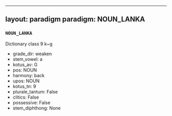 
---
layout: paradigm
paradigm: NOUN_LANKA
---
### ` NOUN_LANKA `

Dictionary class 9 k~g
* grade_dir: weaken
* stem_vowel: a
* kotus_av: G
* pos: NOUN
* harmony: back
* upos: NOUN
* kotus_tn: 9
* plurale_tantum: False
* clitics: False
* possessive: False
* stem_diphthong: None
